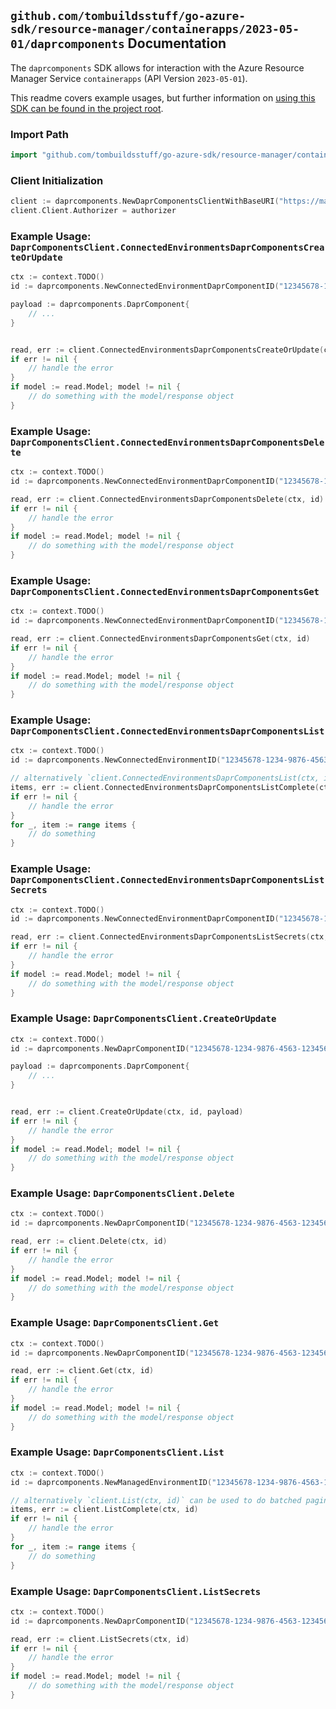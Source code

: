 
## `github.com/tombuildsstuff/go-azure-sdk/resource-manager/containerapps/2023-05-01/daprcomponents` Documentation

The `daprcomponents` SDK allows for interaction with the Azure Resource Manager Service `containerapps` (API Version `2023-05-01`).

This readme covers example usages, but further information on [using this SDK can be found in the project root](https://github.com/tombuildsstuff/go-azure-sdk/tree/main/docs).

### Import Path

```go
import "github.com/tombuildsstuff/go-azure-sdk/resource-manager/containerapps/2023-05-01/daprcomponents"
```


### Client Initialization

```go
client := daprcomponents.NewDaprComponentsClientWithBaseURI("https://management.azure.com")
client.Client.Authorizer = authorizer
```


### Example Usage: `DaprComponentsClient.ConnectedEnvironmentsDaprComponentsCreateOrUpdate`

```go
ctx := context.TODO()
id := daprcomponents.NewConnectedEnvironmentDaprComponentID("12345678-1234-9876-4563-123456789012", "example-resource-group", "connectedEnvironmentValue", "daprComponentValue")

payload := daprcomponents.DaprComponent{
	// ...
}


read, err := client.ConnectedEnvironmentsDaprComponentsCreateOrUpdate(ctx, id, payload)
if err != nil {
	// handle the error
}
if model := read.Model; model != nil {
	// do something with the model/response object
}
```


### Example Usage: `DaprComponentsClient.ConnectedEnvironmentsDaprComponentsDelete`

```go
ctx := context.TODO()
id := daprcomponents.NewConnectedEnvironmentDaprComponentID("12345678-1234-9876-4563-123456789012", "example-resource-group", "connectedEnvironmentValue", "daprComponentValue")

read, err := client.ConnectedEnvironmentsDaprComponentsDelete(ctx, id)
if err != nil {
	// handle the error
}
if model := read.Model; model != nil {
	// do something with the model/response object
}
```


### Example Usage: `DaprComponentsClient.ConnectedEnvironmentsDaprComponentsGet`

```go
ctx := context.TODO()
id := daprcomponents.NewConnectedEnvironmentDaprComponentID("12345678-1234-9876-4563-123456789012", "example-resource-group", "connectedEnvironmentValue", "daprComponentValue")

read, err := client.ConnectedEnvironmentsDaprComponentsGet(ctx, id)
if err != nil {
	// handle the error
}
if model := read.Model; model != nil {
	// do something with the model/response object
}
```


### Example Usage: `DaprComponentsClient.ConnectedEnvironmentsDaprComponentsList`

```go
ctx := context.TODO()
id := daprcomponents.NewConnectedEnvironmentID("12345678-1234-9876-4563-123456789012", "example-resource-group", "connectedEnvironmentValue")

// alternatively `client.ConnectedEnvironmentsDaprComponentsList(ctx, id)` can be used to do batched pagination
items, err := client.ConnectedEnvironmentsDaprComponentsListComplete(ctx, id)
if err != nil {
	// handle the error
}
for _, item := range items {
	// do something
}
```


### Example Usage: `DaprComponentsClient.ConnectedEnvironmentsDaprComponentsListSecrets`

```go
ctx := context.TODO()
id := daprcomponents.NewConnectedEnvironmentDaprComponentID("12345678-1234-9876-4563-123456789012", "example-resource-group", "connectedEnvironmentValue", "daprComponentValue")

read, err := client.ConnectedEnvironmentsDaprComponentsListSecrets(ctx, id)
if err != nil {
	// handle the error
}
if model := read.Model; model != nil {
	// do something with the model/response object
}
```


### Example Usage: `DaprComponentsClient.CreateOrUpdate`

```go
ctx := context.TODO()
id := daprcomponents.NewDaprComponentID("12345678-1234-9876-4563-123456789012", "example-resource-group", "managedEnvironmentValue", "daprComponentValue")

payload := daprcomponents.DaprComponent{
	// ...
}


read, err := client.CreateOrUpdate(ctx, id, payload)
if err != nil {
	// handle the error
}
if model := read.Model; model != nil {
	// do something with the model/response object
}
```


### Example Usage: `DaprComponentsClient.Delete`

```go
ctx := context.TODO()
id := daprcomponents.NewDaprComponentID("12345678-1234-9876-4563-123456789012", "example-resource-group", "managedEnvironmentValue", "daprComponentValue")

read, err := client.Delete(ctx, id)
if err != nil {
	// handle the error
}
if model := read.Model; model != nil {
	// do something with the model/response object
}
```


### Example Usage: `DaprComponentsClient.Get`

```go
ctx := context.TODO()
id := daprcomponents.NewDaprComponentID("12345678-1234-9876-4563-123456789012", "example-resource-group", "managedEnvironmentValue", "daprComponentValue")

read, err := client.Get(ctx, id)
if err != nil {
	// handle the error
}
if model := read.Model; model != nil {
	// do something with the model/response object
}
```


### Example Usage: `DaprComponentsClient.List`

```go
ctx := context.TODO()
id := daprcomponents.NewManagedEnvironmentID("12345678-1234-9876-4563-123456789012", "example-resource-group", "managedEnvironmentValue")

// alternatively `client.List(ctx, id)` can be used to do batched pagination
items, err := client.ListComplete(ctx, id)
if err != nil {
	// handle the error
}
for _, item := range items {
	// do something
}
```


### Example Usage: `DaprComponentsClient.ListSecrets`

```go
ctx := context.TODO()
id := daprcomponents.NewDaprComponentID("12345678-1234-9876-4563-123456789012", "example-resource-group", "managedEnvironmentValue", "daprComponentValue")

read, err := client.ListSecrets(ctx, id)
if err != nil {
	// handle the error
}
if model := read.Model; model != nil {
	// do something with the model/response object
}
```
